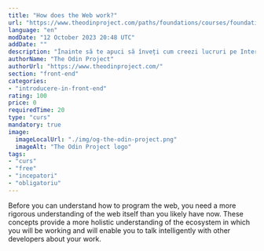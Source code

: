 ```yaml
---
title: "How does the Web work?"
url: "https://www.theodinproject.com/paths/foundations/courses/foundations/lessons/how-does-the-web-work"
language: "en"
modDate: "12 October 2023 20:48 UTC"
addDate: ""
description: "Înainte să te apuci să înveți cum creezi lucruri pe Internet, ar fi bine să înțelegi întâi Internetul. Cursul ăsta te trece prin ce este Internetul, cum se transmit datele pe Internet, care sunt componentele tehnologice necesare să trimiți și primești date și ce înseamnă o rețea."
authorName: "The Odin Project"
authorUrl: "https://www.theodinproject.com/"
section: "front-end"
categories:
- "introducere-in-front-end"
rating: 100
price: 0
requiredTime: 20
type: "curs"
mandatory: true
image:
  imageLocalUrl: "./img/og-the-odin-project.png"
  imageAlt: "The Odin Project logo"
tags:
- "curs"
- "free"
- "incepatori"
- "obligatoriu"
---
```


Before you can understand how to program the web, you need a more rigorous understanding of the web itself than you likely have now. These concepts provide a more holistic understanding of the ecosystem in which you will be working and will enable you to talk intelligently with other developers about your work.


